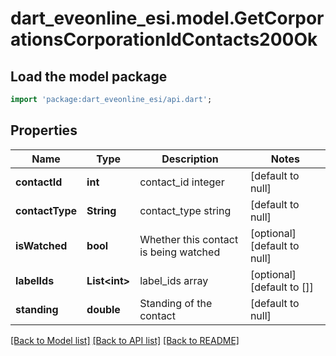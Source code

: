 # dart_eveonline_esi.model.GetCorporationsCorporationIdContacts200Ok

## Load the model package
```dart
import 'package:dart_eveonline_esi/api.dart';
```

## Properties
Name | Type | Description | Notes
------------ | ------------- | ------------- | -------------
**contactId** | **int** | contact_id integer | [default to null]
**contactType** | **String** | contact_type string | [default to null]
**isWatched** | **bool** | Whether this contact is being watched | [optional] [default to null]
**labelIds** | **List&lt;int&gt;** | label_ids array | [optional] [default to []]
**standing** | **double** | Standing of the contact | [default to null]

[[Back to Model list]](../README.md#documentation-for-models) [[Back to API list]](../README.md#documentation-for-api-endpoints) [[Back to README]](../README.md)



